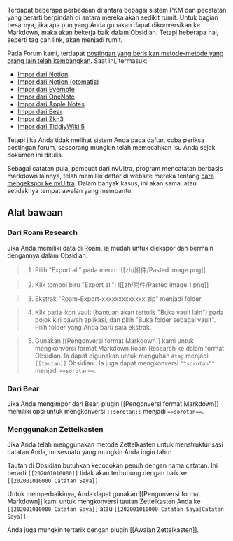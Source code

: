 Terdapat beberapa perbedaan di antara bebagai sistem PKM dan pecatatan yang berarti berpindah di antara mereka akan sedikit rumit. Untuk bagian besarnya, jika apa pun yang Anda gunakan dapat dikonversikan ke Markdown, maka akan bekerja baik dalam Obsidian. Tetapi beberapa hal, seperti tag dan link, akan menjadi rumit.

Pada Forum kami, terdapat [postingan yang berisikan metode-metode yang orang lain telah kembangkan](https://forum.obsidian.md/t/meta-post-migration-workflows/768). Saat ini, termasuk: 

- [Impor dari Notion](https://forum.obsidian.md/t/import-from-notion/636)
- [Impor dari Notion (otomatis)](https://forum.obsidian.md/t/notion-2-obsidian-migration-instructions/2728)
- [Impor dari Evernote](https://forum.obsidian.md/t/import-from-evernote/108)
- [Impor dari OneNote](https://forum.obsidian.md/t/new-tool-for-migration-from-onenote-updated-and-improved-version/3055)
- [Impor dari Apple Notes](https://forum.obsidian.md/t/migrate-from-apple-notes-to-obsidian/732)
- [Impor dari Bear](https://forum.obsidian.md/t/import-from-bear-app/2284)
- [Impor dari Zkn3](https://forum.obsidian.md/t/migrating-from-zkn3-to-obsidian-without-losing-your-tags-and-internal-links-documentation/7457)
- [Impor dari TiddlyWiki 5](https://forum.obsidian.md/t/migrate-from-tiddlywiki-5-to-obsidian/731)

Tetapi jika Anda tidak melihat sistem Anda pada daftar, coba periksa postingan forum, seseorang mungkin telah memecahkan isu Anda sejak dokumen ini ditulis.

Sebagai catatan pula, pembuat dari nvUltra, program mencatatan berbasis markdown lainnya, telah memiliki daftar di website mereka tentang [cara mengekspor ke nvUltra](https://nvultra.com/help/importing). Dalam banyak kasus, ini akan sama. atau setidaknya tempat awalan yang membantu.

## Alat bawaan

### Dari Roam Research

Jika Anda memiliki data di Roam, ia mudah untuk diekspor dan bermain dengannya dalam Obsidian.

> 1. Pilih "Export all" pada menu:
> ![[zh/附件/Pasted image.png]]

> 2. Klik tombol biru "Export all":
> ![[zh/附件/Pasted image 1.png]]

> 3. Ekstrak "Roam-Export-xxxxxxxxxxxxx.zip" menjadi folder.

> 4. Klik pada ikon vault (bantuan akan tertulis "Buka vault lain") pada pojok kiri bawah aplikasi, dan pilih "Buka folder sebagai vault".
> Pilih folder yang Anda baru saja ekstrak.

> 5. Gunakan [[Pengonversi format Markdown]] kami untuk mengkonversi format Markdown Roam Research ke dalam format Obsidian.
> Ia dapat digunakan untuk mengubah `#tag` menjadi `[[tautan]]` Obsidian .
> Ia juga dapat mengkonversi `^^sorotan^^` menjadi `==sorotan==`.


### Dari Bear

Jika Anda mengimpor dari Bear, plugin [[Pengonversi format Markdown]] memiliki opsi untuk mengkonversi `::sorotan::` menjadi `==sorotan==`.

### Menggunakan Zettelkasten

Jika Anda telah menggunakan metode Zettelkasten untuk menstrukturisasi catatan Anda, ini sesuatu yang mungkin Anda ingin tahu:

Tautan di Obsidian butuhkan kecocokan penuh dengan nama catatan. Ini berarti `[[202001010000]]` tidak akan terhubung dengan baik ke `[[202001010000 Catatan Saya]]`.

Untuk memperbaikinya, Anda dapat gunakan [[Pengonversi format Markdown]] kami untuk mengkonversi tautan Zettelkasten Anda ke  `[[202001010000 Catatan Saya]]` atau `[[202001010000 Catatan Saya|Catatan Saya]]`.

Anda juga mungkin tertarik dengan plugin [[Awalan Zettelkasten]].
